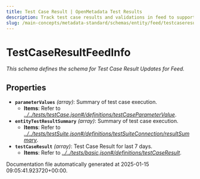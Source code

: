 ```yaml
---
title: Test Case Result | OpenMetadata Test Results
description: Track test case results and validations in feed to support data quality monitoring.
slug: /main-concepts/metadata-standard/schemas/entity/feed/testcaseresult
---
```


# TestCaseResultFeedInfo

*This schema defines the schema for Test Case Result Updates for Feed.*

## Properties

- **`parameterValues`** *(array)*: Summary of test case execution.
  - **Items**: Refer to *[../../tests/testCase.json#/definitions/testCaseParameterValue](#/../tests/testCase.json#/definitions/testCaseParameterValue)*.
- **`entityTestResultSummary`** *(array)*: Summary of test case execution.
  - **Items**: Refer to *[../../tests/testSuite.json#/definitions/testSuiteConnection/resultSummary](#/../tests/testSuite.json#/definitions/testSuiteConnection/resultSummary)*.
- **`testCaseResult`** *(array)*: Test Case Result for last 7 days.
  - **Items**: Refer to *[../../tests/basic.json#/definitions/testCaseResult](#/../tests/basic.json#/definitions/testCaseResult)*.


Documentation file automatically generated at 2025-01-15 09:05:41.923720+00:00.
